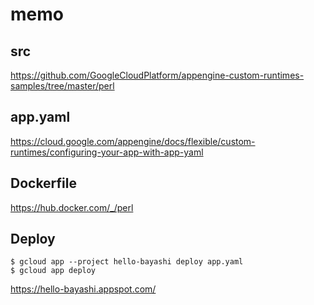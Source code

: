 # memo

## src

<https://github.com/GoogleCloudPlatform/appengine-custom-runtimes-samples/tree/master/perl>

## app.yaml

<https://cloud.google.com/appengine/docs/flexible/custom-runtimes/configuring-your-app-with-app-yaml>

## Dockerfile

<https://hub.docker.com/_/perl>

## Deploy

    $ gcloud app --project hello-bayashi deploy app.yaml
    $ gcloud app deploy

https://hello-bayashi.appspot.com/
